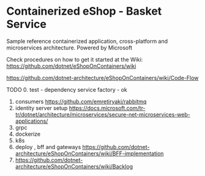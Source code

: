 # Containerized eShop - Basket Service
Sample reference containerized application, cross-platform and microservices architecture.
Powered by Microsoft

Check procedures on how to get it started at the Wiki:
https://github.com/dotnet/eShopOnContainers/wiki


https://github.com/dotnet-architecture/eShopOnContainers/wiki/Code-Flow


TODO
0. test - dependency service factory - ok
1. consumers
https://github.com/emretiryaki/rabbitmq
2. identity server setup
https://docs.microsoft.com/tr-tr/dotnet/architecture/microservices/secure-net-microservices-web-applications/
3. grpc
4. dockerize
5. k8s
6. deploy , bff and gateways
https://github.com/dotnet-architecture/eShopOnContainers/wiki/BFF-implementation
7. https://github.com/dotnet-architecture/eShopOnContainers/wiki/Backlog


